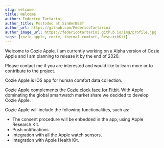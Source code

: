 ```yaml
---
slug: welcome
title: Welcome
author: Federico Tartarini
author_title: Postodoc at SinBerBEST
author_url: https://github.com/FedericoTartarini
author_image_url: https://federicotartarini.github.io/img/profile.jpg
tags: [cozie-apple, cozie, thermal-comfort, ResearchKit]
---
```


Welcome to Cozie Apple. I am currently working on a Alpha version of Cozie
Apple and I am planning to release it by the end of 2020.

Please contact me if you are interested and would like to learn more or to contribute to the project.

<!--truncate-->

Cozie Apple is iOS app for human comfort data collection.

Cozie Apple complements the [Cozie clock face for Fitbit](https://cozie.app). With Apple
dominating the global smartwatch market share we decided to develop Cozie Apple.

Cozie Apple will include the following functionalities, such as:
* The consent procedure will be enbedded in the app, using Apple Research Kit.
* Push notifications.
* Integration with all the Apple watch sensors.
* Integration with Apple Health Kit.

